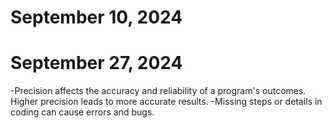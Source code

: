 # September 10, 2024
# September 27, 2024
-Precision affects the accuracy and reliability of a program's outcomes. Higher precision leads to more accurate results.
-Missing steps or details in coding can cause errors and bugs.
